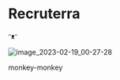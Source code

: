 # Recruterra
ᵔᴥᵔ

![image_2023-02-19_00-27-28](https://user-images.githubusercontent.com/56401315/219900478-364f1606-4e17-4c3c-9d18-182017464cce.png)

monkey-monkey
